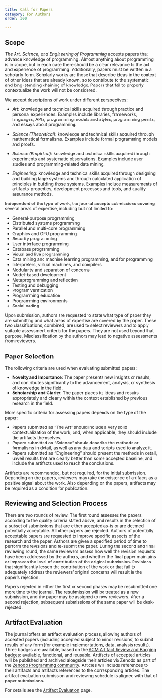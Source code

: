 ```yaml
---
title: Call for Papers
category: For Authors
order: 300

---
```

## Scope 

_The Art, Science, and Engineering of Programming_ accepts papers that advance knowledge of programming. Almost anything about programming is in scope, but in each case there should be a clear relevance to the act and experience of programming. Additionally, papers must be written in a scholarly form. Scholarly works are those that describe ideas in the context of other ideas that are already known, so to contribute to the systematic and long-standing chaining of knowledge. Papers that fail to properly contextualize the work will not be considered.

We accept descriptions of work under different perspectives:

* _Art_: knowledge and technical skills acquired through practice and personal experiences. Examples include libraries, frameworks, languages, APIs, programming models and styles, programming pearls, and essays about programming.

* _Science (Theoretical)_: knowledge and technical skills acquired through mathematical formalisms. Examples include formal programming models and proofs.

* _Science (Empirical)_: knowledge and technical skills acquired through experiments and systematic observations. Examples include user studies and programming-related data mining.

* _Engineering_: knowledge and technical skills acquired through designing and building large systems and through calculated application of principles in building those systems. Examples include measurements of artifacts’ properties, development processes and tools, and quality assurance methods.

Independent of the type of work, the journal accepts submissions covering several areas of expertise, including but not limited to:

* General-purpose programming
* Distributed systems programming
* Parallel and multi-core programming
* Graphics and GPU programming
* Security programming
* User interface programming
* Database programming
* Visual and live programming
* Data mining and machine learning programming, and for programming
* Interpreters, virtual machines, and compilers
* Modularity and separation of concerns
* Model-based development
* Metaprogramming and reflection
* Testing and debugging
* Program verification
* Programming education
* Programming environments
* Social coding

Upon submission, authors are requested to state what type of paper they are submitting and what areas of expertise are covered by the paper. These two classifications, combined, are used to select reviewers and to apply suitable assessment criteria for the papers. They are not used beyond that purpose. Misclassification by the authors may lead to negative assessments from reviewers. 

## Paper Selection 
The following criteria are used when evaluating submitted papers:

* **Novelty and Importance**: The paper presents new insights or results, and contributes significantly to the advancement, analysis, or synthesis of knowledge in the field. 
* **Scholarship and Clarity**: The paper places its ideas and results appropriately and clearly within the context established by previous research in the field. 

More specific criteria for assessing papers depends on the type of the paper:

* Papers submitted as “The Art” should include a very solid contextualization of the work, and, when applicable, they should include the artifacts themselves. 
* Papers submitted as “Science” should describe the methods or formalisms in detail, as well as any data and scripts used to analyze it. 
* Papers submitted as “Engineering” should present the methods in detail, unveil results that are clearly better than some accepted baseline, and include the artifacts used to reach the conclusions. 

Artifacts are recommended, but not required, for the initial submission. Depending on the papers, reviewers may take the existence of artifacts as a positive signal about the work. Also depending on the papers, artifacts may be required as a condition for publication.

## Reviewing and Selection Process 
There are two rounds of review. The first round assesses the papers according to the quality criteria stated above, and results in the selection of a subset of submissions that are either accepted as-is or are deemed potentially acceptable. All other papers are rejected. Authors of potentially acceptable papers are requested to improve specific aspects of the research and the paper. Authors are given a specified period of time to perform the revisions and re-submit the paper. During the second and final reviewing round, the same reviewers assess how well the revision requests have been addressed by the authors, and whether the final paper maintains or improves the level of contribution of the original submission. Revisions that significantly lessen the contribution of the work or that fail to adequately address the reviewers’ original concerns will result in the paper’s rejection.

Papers rejected in either the first or second phases may be resubmitted one more time to the journal. The resubmission will be treated as a new submission, and the paper may be assigned to new reviewers. After a second rejection, subsequent submissions of the same paper will be desk-rejected.

## Artifact Evaluation

The journal offers an artifact evaluation process, allowing authors of accepted papers (including accepted subject to minor revisions) to submit results of any form (for example implementations, data, analysis results). Three badges are available, based on the [ACM Artifact Review and Badging badges](https://www.acm.org/publications/policies/artifact-review-and-badging-current): available, functional, and reusable. Artifacts of accepted articles will be published and archived alongside their articles via Zenodo as part of the [Zenodo Programming community](https://zenodo.org/communities/programming/). Articles will include references to their artifacts and artifacts references to the corresponding articles. The artifact evaluation submission and reviewing schedule is aligned with that of paper submissions.

For details see the [Artifact Evaluation](/ae) page.
